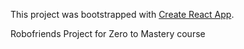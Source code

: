 This project was bootstrapped with [Create React App](https://github.com/facebook/create-react-app).

Robofriends Project for Zero to Mastery course
